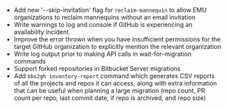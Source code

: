 - Add new '--skip-invitation' flag for `reclaim-mannequin` to allow EMU organizations to reclaim mannequins without an email invitation
- Write warnings to log and console if GitHub is experiencing an availability incident.
- Improve the error thrown when you have insufficient permissions for the target GitHub organization to explicitly mention the relevant organization
- Write log output prior to making API calls in wait-for-migration commands
- Support forked repositories in Bitbucket Server migrations
- Add `bbs2gh inventory-report` command which generates CSV reports of all the projects and repos it can access, along with extra information that can be useful when planning a large migration (repo count, PR count per repo, last commit date, if repo is archived, and repo size)
